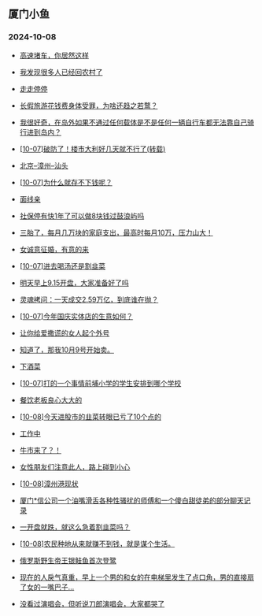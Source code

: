 ## 厦门小鱼 
### 2024-10-08

+ [高速堵车，你居然这样](http://bbs.xmfish.com/read-htm-tid-18249181.html)

+ [我发现很多人已经回农村了](http://bbs.xmfish.com/read-htm-tid-18249177.html)

+ [走走停停](http://bbs.xmfish.com/read-htm-tid-18249126.html)

+ [长假旅游花钱费身体受罪，为啥还趋之若鹜？](http://bbs.xmfish.com/read-htm-tid-18249174.html)

+ [我很好奇，在岛外如果不通过任何载体是不是任何一辆自行车都无法靠自己骑行进到岛内？](http://bbs.xmfish.com/read-htm-tid-18249231.html)

+ [[10-07]破防了！楼市大利好几天就不行了(转载)](http://bbs.xmfish.com/read-htm-tid-18249196.html)

+ [北京–漳州–汕头](http://bbs.xmfish.com/read-htm-tid-18249132.html)

+ [[10-07]为什么就存不下钱呢？](http://bbs.xmfish.com/read-htm-tid-18249173.html)

+ [面线亲](http://bbs.xmfish.com/read-htm-tid-18249142.html)

+ [社保停有快1年了可以做8块钱过鼓浪屿吗](http://bbs.xmfish.com/read-htm-tid-18249207.html)

+ [三胎了，每月几万块的家庭支出，最高时每月10万，压力山大！](http://bbs.xmfish.com/read-htm-tid-18249274.html)

+ [女诚意征婚，有意的来](http://bbs.xmfish.com/read-htm-tid-18249233.html)

+ [[10-07]进去喝汤还是割韭菜](http://bbs.xmfish.com/read-htm-tid-18249261.html)

+ [明天早上9.15开盘，大家准备好了吗](http://bbs.xmfish.com/read-htm-tid-18249263.html)

+ [灵魂拷问：一天成交2.59万亿，到底谁在抛？](http://bbs.xmfish.com/read-htm-tid-18249218.html)

+ [[10-07]今年国庆实体店的生意如何？](http://bbs.xmfish.com/read-htm-tid-18249232.html)

+ [让你给爱撒谎的女人起个外号](http://bbs.xmfish.com/read-htm-tid-18249189.html)

+ [知道了，那我10月9号开始卖。](http://bbs.xmfish.com/read-htm-tid-18249229.html)

+ [下酒菜](http://bbs.xmfish.com/read-htm-tid-18249267.html)

+ [[10-07]打的一个事情前埔小学的学生安排到哪个学校](http://bbs.xmfish.com/read-htm-tid-18249230.html)

+ [餐饮老板良心大大的](http://bbs.xmfish.com/read-htm-tid-18249273.html)

+ [[10-08]今天进股市的韭菜转眼已亏了10个点的](http://bbs.xmfish.com/read-htm-tid-18249380.html)

+ [工作中](http://bbs.xmfish.com/read-htm-tid-18249252.html)

+ [牛市来了？！](http://bbs.xmfish.com/read-htm-tid-18249311.html)

+ [女性朋友们注意此人，路上碰到小心](http://bbs.xmfish.com/read-htm-tid-18249299.html)

+ [[10-08]漳州港现状](http://bbs.xmfish.com/read-htm-tid-18249376.html)

+ [厦门*信公司一个油嘴滑舌各种性骚扰的师傅和一个傻白甜徒弟的部分聊天记录](http://bbs.xmfish.com/read-htm-tid-18249312.html)

+ [一开盘就跌，就这么急着割韭菜吗？](http://bbs.xmfish.com/read-htm-tid-18249361.html)

+ [[10-08]农民种地从来就赚不到钱，就是谋个生活。](http://bbs.xmfish.com/read-htm-tid-18249322.html)

+ [俄罗斯野生帝王银鲑鱼首次登鹭](http://bbs.xmfish.com/read-htm-tid-18249308.html)

+ [现在的人戾气真重，早上一个男的和女的在电梯里发生了点口角，男的直接扇了女的一嘴巴子…](http://bbs.xmfish.com/read-htm-tid-18249337.html)

+ [没看过演唱会，但听说刀郎演唱会，大家都哭了](http://bbs.xmfish.com/read-htm-tid-18249320.html)

